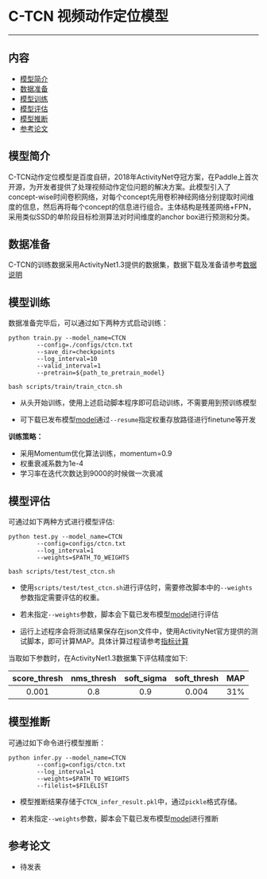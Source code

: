 # C-TCN 视频动作定位模型

---
## 内容

- [模型简介](#模型简介)
- [数据准备](#数据准备)
- [模型训练](#模型训练)
- [模型评估](#模型评估)
- [模型推断](#模型推断)
- [参考论文](#参考论文)


## 模型简介

C-TCN动作定位模型是百度自研，2018年ActivityNet夺冠方案，在Paddle上首次开源，为开发者提供了处理视频动作定位问题的解决方案。此模型引入了concept-wise时间卷积网络，对每个concept先用卷积神经网络分别提取时间维度的信息，然后再将每个concept的信息进行组合。主体结构是残差网络+FPN，采用类似SSD的单阶段目标检测算法对时间维度的anchor box进行预测和分类。


## 数据准备

C-TCN的训练数据采用ActivityNet1.3提供的数据集，数据下载及准备请参考[数据说明](../../dataset/ctcn/README.md)

## 模型训练

数据准备完毕后，可以通过如下两种方式启动训练：

    python train.py --model_name=CTCN
            --config=./configs/ctcn.txt
            --save_dir=checkpoints
            --log_interval=10
            --valid_interval=1
            --pretrain=${path_to_pretrain_model}

    bash scripts/train/train_ctcn.sh

- 从头开始训练，使用上述启动脚本程序即可启动训练，不需要用到预训练模型

- 可下载已发布模型[model](https://paddlemodels.bj.bcebos.com/video_detection/ctcn.tar.gz)通过`--resume`指定权重存放路径进行finetune等开发


**训练策略：**

*  采用Momentum优化算法训练，momentum=0.9
*  权重衰减系数为1e-4
*  学习率在迭代次数达到9000的时候做一次衰减

## 模型评估

可通过如下两种方式进行模型评估:

    python test.py --model_name=CTCN
            --config=configs/ctcn.txt
            --log_interval=1
            --weights=$PATH_TO_WEIGHTS

    bash scripts/test/test_ctcn.sh

- 使用`scripts/test/test_ctcn.sh`进行评估时，需要修改脚本中的`--weights`参数指定需要评估的权重。

- 若未指定`--weights`参数，脚本会下载已发布模型[model](https://paddlemodels.bj.bcebos.com/video_detection/ctcn.tar.gz)进行评估

- 运行上述程序会将测试结果保存在json文件中，使用ActivityNet官方提供的测试脚本，即可计算MAP。具体计算过程请参考[指标计算](../../metrics/detections/README.md)

当取如下参数时，在ActivityNet1.3数据集下评估精度如下:

| score\_thresh | nms\_thresh | soft\_sigma | soft\_thresh | MAP |
| :-----------: | :---------: | :---------: | :----------: | :---: |
| 0.001 | 0.8 | 0.9 | 0.004 | 31% |


## 模型推断

可通过如下命令进行模型推断：

    python infer.py --model_name=CTCN
            --config=configs/ctcn.txt
            --log_interval=1
            --weights=$PATH_TO_WEIGHTS
            --filelist=$FILELIST

- 模型推断结果存储于`CTCN_infer_result.pkl`中，通过`pickle`格式存储。

- 若未指定`--weights`参数，脚本会下载已发布模型[model](https://paddlemodels.bj.bcebos.com/video_detection/ctcn.tar.gz)进行推断

## 参考论文

- 待发表
